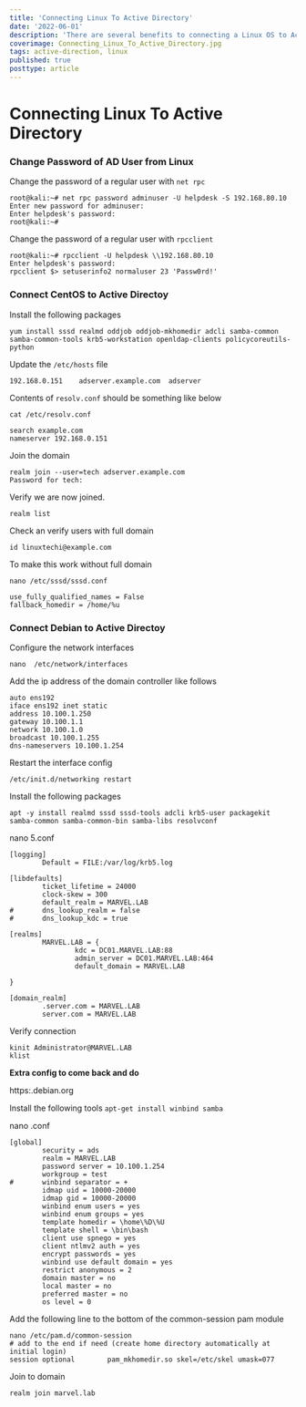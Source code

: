 ```yaml
---
title: 'Connecting Linux To Active Directory'
date: '2022-06-01'
description: 'There are several benefits to connecting a Linux OS to Active Directory instead of leaving it as a stand alone. Because of this, you do sometimes see this configuration on client engagements and it is useful to test out how a Linux box shows up in your enumeration tools. This article details how you can connect both Debian and Centos based systems to Active Directory for setting up a home lab.'
coverimage: Connecting_Linux_To_Active_Directory.jpg
tags: active-direction, linux
published: true
posttype: article
---
```

# Connecting Linux To Active Directory

### Change Password of AD User from Linux

Change the password of a regular user with `net rpc`

```
root@kali:~# net rpc password adminuser -U helpdesk -S 192.168.80.10
Enter new password for adminuser:
Enter helpdesk's password:
root@kali:~#
```

Change the password of a regular user with `rpcclient`

```
root@kali:~# rpcclient -U helpdesk \\192.168.80.10
Enter helpdesk's password:
rpcclient $> setuserinfo2 normaluser 23 'Passw0rd!'
```

### Connect CentOS to Active Directoy

Install the following packages

```
yum install sssd realmd oddjob oddjob-mkhomedir adcli samba-common samba-common-tools krb5-workstation openldap-clients policycoreutils-python
```

Update the `/etc/hosts` file

```
192.168.0.151    adserver.example.com  adserver
```

Contents of `resolv.conf` should be something like below

```
cat /etc/resolv.conf

search example.com
nameserver 192.168.0.151
```

Join the domain

```
realm join --user=tech adserver.example.com
Password for tech:
```

Verify we are now joined.

```
realm list
```

Check an verify users with full domain

```
id linuxtechi@example.com
```

To make this work without full domain

```
nano /etc/sssd/sssd.conf

use_fully_qualified_names = False
fallback_homedir = /home/%u
```

### Connect Debian to Active Directoy

Configure the network interfaces

```
nano  /etc/network/interfaces
```

Add the ip address of the domain controller like follows

```
auto ens192
iface ens192 inet static
address 10.100.1.250
gateway 10.100.1.1
network 10.100.1.0
broadcast 10.100.1.255
dns-nameservers 10.100.1.254
```

Restart the interface config

```
/etc/init.d/networking restart
```

Install the following packages

```
apt -y install realmd sssd sssd-tools adcli krb5-user packagekit samba-common samba-common-bin samba-libs resolvconf
```

nano 5.conf

```
[logging]
        Default = FILE:/var/log/krb5.log

[libdefaults]
        ticket_lifetime = 24000
        clock-skew = 300
        default_realm = MARVEL.LAB
#       dns_lookup_realm = false
#       dns_lookup_kdc = true

[realms]
        MARVEL.LAB = {
                kdc = DC01.MARVEL.LAB:88
                admin_server = DC01.MARVEL.LAB:464
                default_domain = MARVEL.LAB

}

[domain_realm]
        .server.com = MARVEL.LAB
        server.com = MARVEL.LAB
```

Verify connection

```
kinit Administrator@MARVEL.LAB
klist
```

**Extra config to come back and do**

https:.debian.org

Install the following tools `apt-get install winbind samba`

nano .conf

```
[global]
        security = ads
        realm = MARVEL.LAB
        password server = 10.100.1.254
        workgroup = test
#       winbind separator = +
        idmap uid = 10000-20000
        idmap gid = 10000-20000
        winbind enum users = yes
        winbind enum groups = yes
        template homedir = \home\%D\%U
        template shell = \bin\bash
        client use spnego = yes
        client ntlmv2 auth = yes
        encrypt passwords = yes
        winbind use default domain = yes
        restrict anonymous = 2
        domain master = no
        local master = no
        preferred master = no
        os level = 0
```

Add the following line to the bottom of the common-session pam module

```
nano /etc/pam.d/common-session
# add to the end if need (create home directory automatically at initial login)
session optional        pam_mkhomedir.so skel=/etc/skel umask=077
```

Join to domain

```
realm join marvel.lab
```